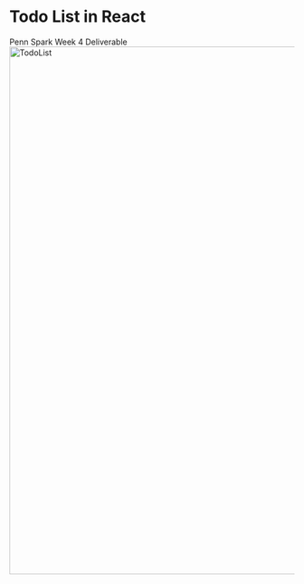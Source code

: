 # Todo List in React
Penn Spark Week 4 Deliverable
<img width="931" alt="TodoList" src="https://github.com/xuelikesnow/todo-list/assets/77033634/9ad259f0-30bd-4f3f-bac6-23e1f510e43e">

